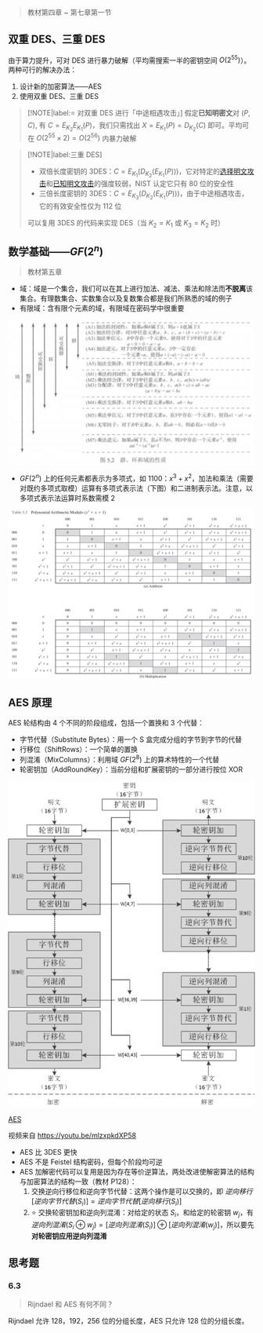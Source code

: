 > 教材第四章 ~ 第七章第一节

## 双重 DES、三重 DES

由于算力提升，可对 DES 进行暴力破解（平均需搜索一半的密钥空间 $O(2^{55})$）。两种可行的解决办法：
1. 设计新的加密算法——AES
2. 使用双重 DES、三重 DES


> [!NOTE|label:⭐ 对双重 DES 进行「中途相遇攻击」]
假定**已知明密文**对 $(P,C)$, 有 $C=E_{K_2}E_{K_1}(P)$，我们只需找出 $X = E_{K_1}(P) = D_{K_2}(C)$ 即可。平均可在 $O(2^{55} \times 2) = O(2^{56})$ 内暴力破解

> [!NOTE|label:三重 DES]
> - 双倍长度密钥的 3DES：$C = E_{K_1}(D_{K_2}(E_{K_1}(P)))$，它对特定的[选择明文攻击](https://zh.wikipedia.org/wiki/%E9%80%89%E6%8B%A9%E6%98%8E%E6%96%87%E6%94%BB%E5%87%BB)和[已知明文攻击](https://zh.wikipedia.org/wiki/%E5%B7%B2%E7%9F%A5%E6%98%8E%E6%96%87%E6%94%BB%E5%87%BB)的强度较弱，NIST 认定它只有 80 位的安全性
> - 三倍长度密钥的 3DES：$C = E_{K_3}(D_{K_2}(E_{K_1}(P)))$，由于中途相遇攻击，它的有效安全性仅为 112 位
>
> 可以复用 3DES 的代码来实现 DES（当 $K_2 = K_1$ 或 $K_3 = K_2$ 时）

## 数学基础——$GF(2^n)$

> 教材第五章

- 域：域是一个集合，我们可以在其上进行加法、减法、乘法和除法而**不脱离**该集合。有理数集合、实数集合以及复数集合都是我们所熟悉的域的例子
- 有限域：含有限个元素的域，有限域在密码学中很重要

![](_images/summary-aes-1.png ':size=70%')

- $GF(2^n)$ 上的任何元素都表示为多项式，如 1100：$x^3 + x^2$，加法和乘法（需要对既约多项式取模）运算有多项式表示法（下图）和二进制表示法。注意，以多项式表示法运算时系数需模 2

![](_images/summary-aes-2.png)

## AES 原理

AES 轮结构由 4 个不同的阶段组成，包括一个置换和 3 个代替：
- 字节代替（Substitute Bytes）：用一个 S 盒完成分组的字节到字节的代替
- 行移位（ShiftRows）：一个简单的置换
- 列混淆（MixColumns）：利用域 $GF(2^8)$ 上的算术特性的一个代替
- 轮密钥加（AddRoundKey）：当前分组和扩展密钥的一部分进行按位 XOR

![](_images/summary-aes-3.jpg ':size=50%')

[AES](aes.mp4 ':include :type=iframe width=100% height=566px')

视频来自 https://youtu.be/mlzxpkdXP58

- AES 比 3DES 更快
- AES 不是 Feistel 结构密码，但每个阶段均可逆
- AES 加解密代码可以复用是因为存在等价逆算法，两处改进使解密算法的结构与加密算法的结构一致（教材 P128）：
  1. 交换逆向行移位和逆向字节代替：这两个操作是可以交换的，即 $逆向移行[逆向字节代替(S_i)] = 逆向字节代替[逆向移行(S_i)]$
  2. ⭐ 交换轮密钥加和逆向列混淆：对给定的状态 $S_i$，和给定的轮密钥 $w_j$，有 $逆向列混淆(S_i \oplus w_j) = [逆向列混淆(S_i)] \oplus [逆向列混淆(w_j)]$，所以要先**对轮密钥应用逆向列混淆**


## 思考题

### 6.3

> Rijndael 和 AES 有何不同？

Rijndael 允许 128，192，256 位的分组长度，AES 只允许 128 位的分组长度。

<!-- 

为什么 AES 最后一轮没有列混淆？无法找到等价的解密过程

第一轮之前要轮密钥加？否则第一轮的前三个就没用-->




